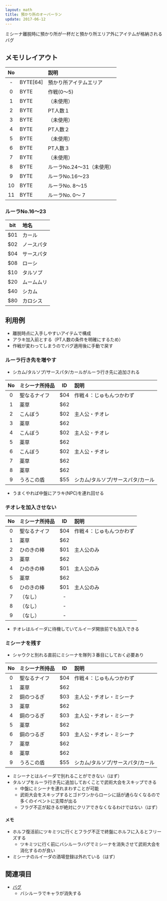 ```yaml
---
layout: math
title: 預かり所のオーバーラン
update: 2017-06-12
---
```


ミシーナ離脱時に預かり所が一杯だと預かり所エリア外にアイテムが格納されるバグ

## メモリレイアウト

| No |          | 説明                      |
|:--:|:---------|:--------------------------|
|  - | BYTE[64] | 預かり所アイテムエリア    |
|  0 | BYTE     | 作戦(0～5)                |
|  1 | BYTE     | （未使用）                |
|  2 | BYTE     | PT人数１                  |
|  3 | BYTE     | （未使用）                |
|  4 | BYTE     | PT人数２                  |
|  5 | BYTE     | （未使用）                |
|  6 | BYTE     | PT人数３                  |
|  7 | BYTE     | （未使用）                |
|  8 | BYTE     | ルーラNo.24～31（未使用） |
|  9 | BYTE     | ルーラNo.16～23           |
| 10 | BYTE     | ルーラNo. 8～15           |
| 11 | BYTE     | ルーラNo. 0～ 7           |

### ルーラNo.16～23

| bit | 地名       |
|:---:|:-----------|
| $01 | カール     |
| $02 | ノースパタ |
| $04 | サースパタ |
| $08 | ローシ     |
| $10 | タルソプ   |
| $20 | ムームムリ |
| $40 | シカム     |
| $80 | カロシス   |


## 利用例

* 離脱時点に入手しやすいアイテムで構成
* アラキ加入前とする（PT人数の条件を明確にするため）
* 作戦が変わってしまうのでバグ適用後に手動で戻す

### ルーラ行き先を増やす

* シカム/タルソプ/サースパタ/カールがルーラ行き先に追加される

| No | ミシーナ所持品 | ID  | 説明                              |
|:--:|:---------------|:---:|:----------------------------------|
|  0 | 聖なるナイフ   | $04 | 作戦４：じゅもんつかわず          |
|  1 | 薬草           | $62 |                                   |
|  2 | こんぼう       | $02 | 主人公・チオレ                    |
|  3 | 薬草           | $62 |                                   |
|  4 | こんぼう       | $02 | 主人公・チオレ                    |
|  5 | 薬草           | $62 |                                   |
|  6 | こんぼう       | $02 | 主人公・チオレ                    |
|  7 | 薬草           | $62 |                                   |
|  8 | 薬草           | $62 |                                   |
|  9 | うろこの盾     | $55 | シカム/タルソプ/サースパタ/カール |

* うまくやれば中盤にアラキ(NPC)を連れ回せる

### チオレを加入させない

| No | ミシーナ所持品 | ID  | 説明                              |
|:--:|:---------------|:---:|:----------------------------------|
|  0 | 聖なるナイフ   | $04 | 作戦４：じゅもんつかわず          |
|  1 | 薬草           | $62 |                                   |
|  2 | ひのきの棒     | $01 | 主人公のみ                        |
|  3 | 薬草           | $62 |                                   |
|  4 | ひのきの棒     | $01 | 主人公のみ                        |
|  5 | 薬草           | $62 |                                   |
|  6 | ひのきの棒     | $01 | 主人公のみ                        |
|  7 | （なし）       | -   |                                   |
|  8 | （なし）       | -   |                                   |
|  9 | （なし）       | -   |                                   |

* チオレはルイーダに待機していてルイーダ開放前でも加入できる

### ミシーナを残す

* シャウクと別れる直前にミシーナを隊列３番目にしておく必要あり

| No | ミシーナ所持品 | ID  | 説明                              |
|:--:|:---------------|:---:|:----------------------------------|
|  0 | 聖なるナイフ   | $04 | 作戦４：じゅもんつかわず          |
|  1 | 薬草           | $62 |                                   |
|  2 | 銅のつるぎ     | $03 | 主人公・チオレ・ミシーナ          |
|  3 | 薬草           | $62 |                                   |
|  4 | 銅のつるぎ     | $03 | 主人公・チオレ・ミシーナ          |
|  5 | 薬草           | $62 |                                   |
|  6 | 銅のつるぎ     | $03 | 主人公・チオレ・ミシーナ          |
|  7 | 薬草           | $62 |                                   |
|  8 | 薬草           | $62 |                                   |
|  9 | うろこの盾     | $55 | シカム/タルソプ/サースパタ/カール |

* ミシーナとはルイーダで別れることができない（はず）
* タルソプをルーラ行き先に追加しておくことで武術大会をスキップできる
	* 中盤にミシーナを連れまわすことが可能
	* 武術大会をスキップするとゴドワンからローシに話が通らなくなるので多くのイベントに支障が出る
	* フラグ不正が起きるが絶対にクリアできなくなるわけではない（はず）

#### メモ

* ホルフ復活前にツキミツに行くとフラグ不正で終盤にホルフに入るとフリーズする
	* ツキミツに行く前にバシルーラバグでミシーナを消失させて武術大会を消化するのが良い
* ミシーナのルイーダの酒場登録は外れている（はず）

## 関連項目

* [バグ](bug)
	* バシルーラでキャラが消失する
